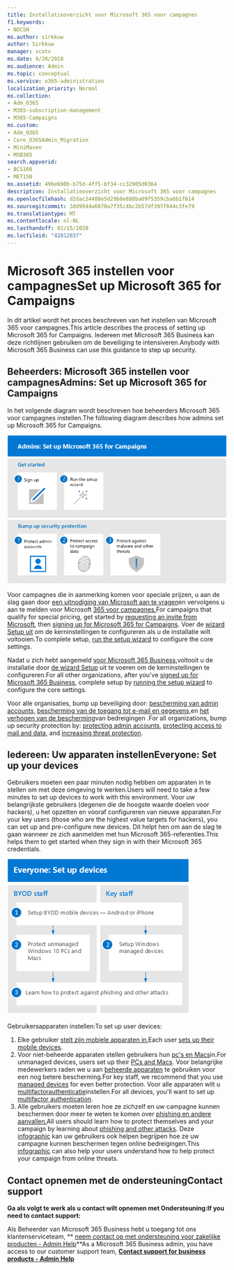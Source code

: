 ```yaml
---
title: Installatieoverzicht voor Microsoft 365 voor campagnes
f1.keywords:
- NOCSH
ms.author: sirkkuw
author: Sirkkuw
manager: scotv
ms.date: 9/20/2018
ms.audience: Admin
ms.topic: conceptual
ms.service: o365-administration
localization_priority: Normal
ms.collection:
- Adm_O365
- M365-subscription-management
- M365-Campaigns
ms.custom:
- Adm_O365
- Core_O365Admin_Migration
- MiniMaven
- MSB365
search.appverid:
- BCS160
- MET150
ms.assetid: 496e690b-b75d-4ff5-bf34-cc32905d0364
description: Installatieoverzicht voor Microsoft 365 voor campagnes
ms.openlocfilehash: d2dac24488e5d29b0e888ba09f5359cba6b1f614
ms.sourcegitcommit: 3dd9944a6070a7f35c4bc2b57df397f844c3fe79
ms.translationtype: MT
ms.contentlocale: nl-NL
ms.lasthandoff: 02/15/2020
ms.locfileid: "42812037"
---
```

# <a name="set-up-microsoft-365-for-campaigns"></a><span data-ttu-id="bd5bc-103">Microsoft 365 instellen voor campagnes</span><span class="sxs-lookup"><span data-stu-id="bd5bc-103">Set up Microsoft 365 for Campaigns</span></span>

<span data-ttu-id="bd5bc-104">In dit artikel wordt het proces beschreven van het instellen van Microsoft 365 voor campagnes.</span><span class="sxs-lookup"><span data-stu-id="bd5bc-104">This article describes the process of setting up Microsoft 365 for Campaigns.</span></span> <span data-ttu-id="bd5bc-105">Iedereen met Microsoft 365 Business kan deze richtlijnen gebruiken om de beveiliging te intensiveren.</span><span class="sxs-lookup"><span data-stu-id="bd5bc-105">Anybody with Microsoft 365 Business can use this guidance to step up security.</span></span> 

## <a name="admins-set-up-microsoft-365-for-campaigns"></a><span data-ttu-id="bd5bc-106">Beheerders: Microsoft 365 instellen voor campagnes</span><span class="sxs-lookup"><span data-stu-id="bd5bc-106">Admins: Set up Microsoft 365 for Campaigns</span></span>
<span data-ttu-id="bd5bc-107">In het volgende diagram wordt beschreven hoe beheerders Microsoft 365 voor campagnes instellen.</span><span class="sxs-lookup"><span data-stu-id="bd5bc-107">The following diagram describes how admins set up Microsoft 365 for Campaigns.</span></span>

![Stappen voor het instellen van Microsoft 365 voor campagnes](../media/M365-democracy-SetUpProcess.png)

<span data-ttu-id="bd5bc-109">Voor campagnes die in aanmerking komen voor speciale prijzen, u aan de slag gaan door [een uitnodiging van Microsoft aan te vragen](https://m365forcampaigns.microsoft.com/)en vervolgens u aan te melden voor Microsoft [365 voor campagnes.](m365-campaigns-sign-up.md)</span><span class="sxs-lookup"><span data-stu-id="bd5bc-109">For campaigns that qualify for special pricing, get started by [requesting an invite from Microsoft](https://m365forcampaigns.microsoft.com/), then [signing up for Microsoft 365 for Campaigns](m365-campaigns-sign-up.md).</span></span> <span data-ttu-id="bd5bc-110">Voer de [wizard Setup uit](../business/set-up.md?toc=/microsoft-365/campaigns/toc.json) om de kerninstellingen te configureren als u de installatie wilt voltooien.</span><span class="sxs-lookup"><span data-stu-id="bd5bc-110">To complete setup, [run the setup wizard](../business/set-up.md?toc=/microsoft-365/campaigns/toc.json) to configure the core settings.</span></span>

<span data-ttu-id="bd5bc-111">Nadat u zich hebt aangemeld [voor Microsoft 365 Business,](../business/sign-up.md)voltooit u de installatie door [de wizard Setup](../business/set-up.md?toc=/microsoft-365/campaigns/toc.json) uit te voeren om de kerninstellingen te configureren.</span><span class="sxs-lookup"><span data-stu-id="bd5bc-111">For all other organizations, after you've [signed up for Microsoft 365 Business](../business/sign-up.md), complete setup by [running the setup wizard](../business/set-up.md?toc=/microsoft-365/campaigns/toc.json) to configure the core settings.</span></span>

<span data-ttu-id="bd5bc-112">Voor alle organisaties, bump up beveiliging door: [bescherming van admin accounts,](m365-campaigns-protect-admin-accounts.md) [bescherming van de toegang tot e-mail en gegevens,](m365-campaigns-conditional-access.md)en [het verhogen van de bescherming](m365-campaigns-increase-protection.md)van bedreigingen .</span><span class="sxs-lookup"><span data-stu-id="bd5bc-112">For all organizations, bump up security protection by: [protecting admin accounts](m365-campaigns-protect-admin-accounts.md), [protecting access to mail and data](m365-campaigns-conditional-access.md), and [increasing threat protection](m365-campaigns-increase-protection.md).</span></span>


 ## <a name="everyone-set-up-your-devices"></a><span data-ttu-id="bd5bc-113">Iedereen: Uw apparaten instellen</span><span class="sxs-lookup"><span data-stu-id="bd5bc-113">Everyone: Set up your devices</span></span> 
 
<span data-ttu-id="bd5bc-114">Gebruikers moeten een paar minuten nodig hebben om apparaten in te stellen om met deze omgeving te werken.</span><span class="sxs-lookup"><span data-stu-id="bd5bc-114">Users will need to take a few minutes to set up devices to work with this environment.</span></span> <span data-ttu-id="bd5bc-115">Voor uw belangrijkste gebruikers (degenen die de hoogste waarde doelen voor hackers), u het opzetten en vooraf configureren van nieuwe apparaten.</span><span class="sxs-lookup"><span data-stu-id="bd5bc-115">For your key users (those who are the highest value targets for hackers), you can set up and pre-configure new devices.</span></span> <span data-ttu-id="bd5bc-116">Dit helpt hen om aan de slag te gaan wanneer ze zich aanmelden met hun Microsoft 365-referenties.</span><span class="sxs-lookup"><span data-stu-id="bd5bc-116">This helps them to get started when they sign in with their Microsoft 365 credentials.</span></span> 

![Installatieproces van gebruikersapparaten](../media/m365-democracy-user-device-setup.png)
  
<span data-ttu-id="bd5bc-118">Gebruikersapparaten instellen:</span><span class="sxs-lookup"><span data-stu-id="bd5bc-118">To set up user devices:</span></span> 
1. <span data-ttu-id="bd5bc-119">Elke gebruiker [stelt zijn mobiele apparaten in.](../business/set-up-mobile-devices.md?toc=%2Fmicrosoft-365%2Fcampaigns%2Ftoc.json)</span><span class="sxs-lookup"><span data-stu-id="bd5bc-119">Each user [sets up their mobile devices](../business/set-up-mobile-devices.md?toc=%2Fmicrosoft-365%2Fcampaigns%2Ftoc.json).</span></span> 
2. <span data-ttu-id="bd5bc-120">Voor niet-beheerde apparaten stellen gebruikers hun [pc's en Macs](m365-campaigns-protect-pcs-macs.md)in.</span><span class="sxs-lookup"><span data-stu-id="bd5bc-120">For unmanaged devices, users set up their [PCs and Macs](m365-campaigns-protect-pcs-macs.md).</span></span> <span data-ttu-id="bd5bc-121">Voor belangrijke medewerkers raden we u aan [beheerde apparaten](../business/set-up-windows-devices.md?toc=/microsoft-365/campaigns/toc.json) te gebruiken voor een nog betere bescherming.</span><span class="sxs-lookup"><span data-stu-id="bd5bc-121">For key staff, we recommend that you use [managed devices](../business/set-up-windows-devices.md?toc=/microsoft-365/campaigns/toc.json) for even better protection.</span></span> <span data-ttu-id="bd5bc-122">Voor alle apparaten wilt u [multifactorauthenticatie](m365-campaigns-multifactor-authenication.md)instellen.</span><span class="sxs-lookup"><span data-stu-id="bd5bc-122">For all devices, you'll want to set up [multifactor authentication](m365-campaigns-multifactor-authenication.md).</span></span> 
3. <span data-ttu-id="bd5bc-123">Alle gebruikers moeten leren hoe ze zichzelf en uw campagne kunnen beschermen door meer te weten te komen over [phishing en andere aanvallen.](m365-campaigns-phishing-and-attacks.md)</span><span class="sxs-lookup"><span data-stu-id="bd5bc-123">All users should learn how to protect themselves and your campaign by learning about [phishing and other attacks](m365-campaigns-phishing-and-attacks.md).</span></span> <span data-ttu-id="bd5bc-124">Deze [infographic](m365-campaigns-protect-campaign-infographic.md) kan uw gebruikers ook helpen begrijpen hoe ze uw campagne kunnen beschermen tegen online bedreigingen.</span><span class="sxs-lookup"><span data-stu-id="bd5bc-124">This [infographic](m365-campaigns-protect-campaign-infographic.md) can also help your users understand how to help protect your campaign from online threats.</span></span>

## <a name="contact-support"></a><span data-ttu-id="bd5bc-125">Contact opnemen met de ondersteuning</span><span class="sxs-lookup"><span data-stu-id="bd5bc-125">Contact support</span></span>

 <span data-ttu-id="bd5bc-126">**Ga als volgt te werk als u contact wilt opnemen met Ondersteuning:**</span><span class="sxs-lookup"><span data-stu-id="bd5bc-126">**If you need to contact support:**</span></span>
  
<span data-ttu-id="bd5bc-127">Als Beheerder van Microsoft 365 Business hebt u toegang tot ons klantenserviceteam, \*\* [neem contact op met ondersteuning voor zakelijke producten - Admin Help](https://support.office.com/article/32a17ca7-6fa0-4870-8a8d-e25ba4ccfd4b)\*\*</span><span class="sxs-lookup"><span data-stu-id="bd5bc-127">As a Microsoft 365 Business admin, you have access to our customer support team, **[Contact support for business products - Admin Help](https://support.office.com/article/32a17ca7-6fa0-4870-8a8d-e25ba4ccfd4b)**</span></span>
    

